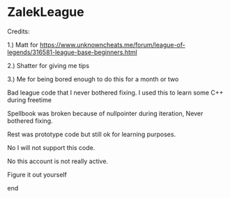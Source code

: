# ZalekLeague

Credits:

1.) Matt for https://www.unknowncheats.me/forum/league-of-legends/316581-league-base-beginners.html

2.) Shatter for giving me tips

3.) Me for being bored enough to do this for a month or two

Bad league code that I never bothered fixing. I used this to learn some C++ during freetime

Spellbook was broken because of nullpointer during iteration, Never bothered fixing. 

Rest was prototype code but still ok for learning purposes.

No I will not support this code.

No this account is not really active.

Figure it out yourself


end